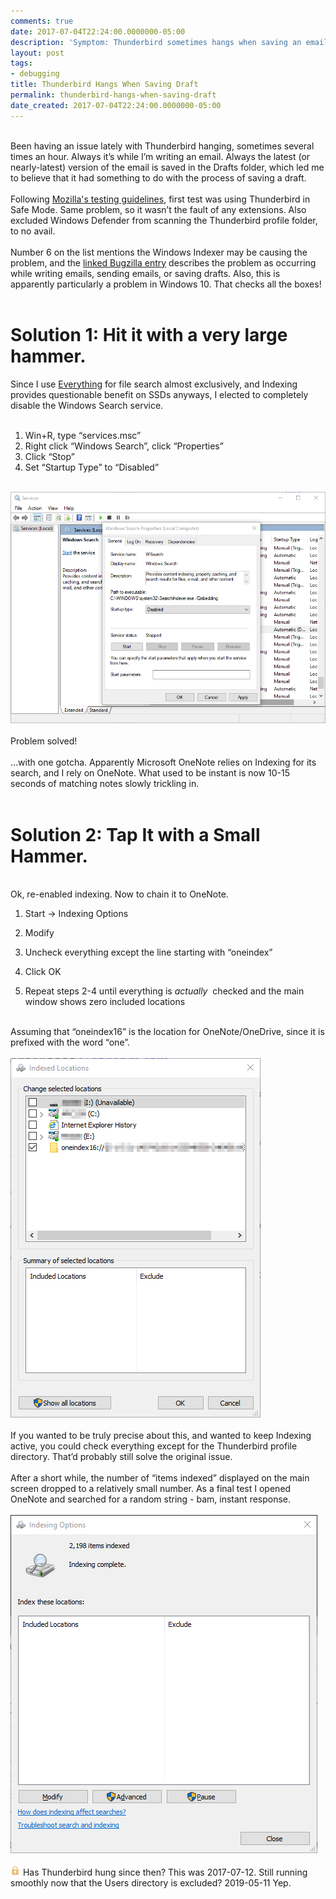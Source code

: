 ```yaml
---
comments: true
date: 2017-07-04T22:24:00.0000000-05:00
description: 'Symptom: Thunderbird sometimes hangs when saving an email draft (including auto-save) or sending an email. Culprit: Windows 10 Indexing Service Solutions.'
layout: post
tags:
- debugging
title: Thunderbird Hangs When Saving Draft
permalink: thunderbird-hangs-when-saving-draft
date_created: 2017-07-04T22:24:00.0000000-05:00
---
```

   
   
   
   
   
   
   
&nbsp;   
Been having an issue lately with Thunderbird hanging, sometimes several times an hour. Always it’s while I’m writing an email. Always the latest (or nearly-latest) version of the email is saved in the Drafts folder, which led me to believe that it had something to do with the process of saving a draft.   
&nbsp;   
Following [Mozilla's testing guidelines][1], first test was using Thunderbird in Safe Mode. Same problem, so it wasn’t the fault of any extensions. Also excluded Windows Defender from scanning the Thunderbird profile folder, to no avail.   
&nbsp;   
Number 6 on the list mentions the Windows Indexer may be causing the problem, and the [linked Bugzilla entry][2] describes the problem as occurring while writing emails, sending emails, or saving drafts. Also, this is apparently particularly a problem in Windows 10. That checks all the boxes!   
&nbsp;  
# Solution 1: Hit it with a very large hammer.   
Since I use [Everything][3] for file search almost exclusively, and Indexing provides questionable benefit on SSDs anyways, I elected to completely disable the Windows Search service.   
&nbsp;  
1. Win+R, type “services.msc”  
2. Right click “Windows Search”, click “Properties”  
3. Click “Stop”  
4. Set “Startup Type” to “Disabled”    
   
&nbsp;   
[![image001.png][4]][4]   
&nbsp;   
Problem solved!   
&nbsp;   
…with one gotcha. Apparently Microsoft OneNote relies on Indexing for its search, and I rely on OneNote. What used to be instant is now 10-15 seconds of matching notes slowly trickling in.   
&nbsp;  
# Solution 2: Tap It with a Small Hammer.   
&nbsp;   
Ok, re-enabled indexing. Now to chain it to OneNote.  
1. Start -> Indexing Options    
  
2. Modify  
3. Uncheck everything except the line starting with “oneindex”  
4. Click OK  
5. Repeat steps 2-4 until everything is *actually&nbsp;* checked and the main window shows zero included locations    
   
&nbsp;   
Assuming that “oneindex16” is the location for OneNote/OneDrive, since it is prefixed with the word “one”.   
&nbsp;   
[![image002.png][5]][5]   
&nbsp;   
If you wanted to be truly precise about this, and wanted to keep Indexing active, you could check everything except for the Thunderbird profile directory. That’d probably still solve the original issue.   
&nbsp;   
After a short while, the number of “items indexed” displayed on the main screen dropped to a relatively small number. As a final test I opened OneNote and searched for a random string - bam, instant response.   
&nbsp;   
[![image003.png][6]][6]   
&nbsp;   
[![image004.png][7]][7]&nbsp;Has Thunderbird hung since then? This was 2017-07-12. Still running smoothly now that the Users directory is excluded? 2019-05-11 Yep.   
   

[1]: https://wiki.mozilla.org/Thunderbird:Testing:Memory_Usage_Problems
[2]: https://bugzilla.mozilla.org/show_bug.cgi?id=1262517
[3]: https://www.voidtools.com/
[4]: /uploads/2017/07/04/image001.png "image001.png"
[5]: /uploads/2017/07/04/image002.png "image002.png"
[6]: /uploads/2017/07/04/image003.png "image003.png"
[7]: /uploads/2017/07/04/image004.png "image004.png"